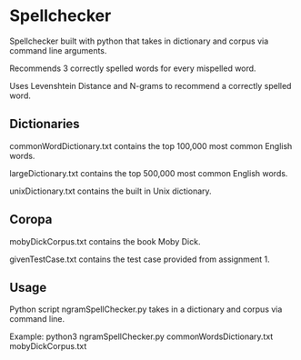 # Spellchecker #

Spellchecker built with python that takes in dictionary and corpus via command line arguments.

Recommends 3 correctly spelled words for every mispelled word.

Uses Levenshtein Distance and N-grams to recommend a correctly spelled word.





## Dictionaries ##

commonWordDictionary.txt contains the top 100,000 most common English words.

largeDictionary.txt contains the top 500,000 most common English words.

unixDictionary.txt contains the built in Unix dictionary.



## Coropa ##

mobyDickCorpus.txt contains the book Moby Dick.

givenTestCase.txt contains the test case provided from assignment 1.




## Usage ##

Python script ngramSpellChecker.py takes in a dictionary and corpus via command line.

Example: python3 ngramSpellChecker.py commonWordsDictionary.txt  mobyDickCorpus.txt 

